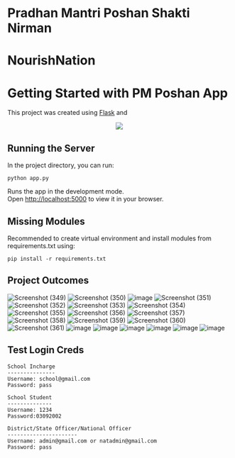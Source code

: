 # Pradhan Mantri Poshan Shakti Nirman
# NourishNation
# Getting Started with PM Poshan App

This project was created using [Flask](https://flask.palletsprojects.com/en/2.2.x/) and
 <p align="center">
  <a href="#">
    <img src="https://skillicons.dev/icons?i=html,css,js,python,flask" />
  </a>
</p>

## Running the Server

In the project directory, you can run:
```
python app.py
```
Runs the app in the development mode.\
Open <http://localhost:5000> to view it in your browser.

## Missing Modules

Recommended to create virtual environment and install modules from requirements.txt using:
```
pip install -r requirements.txt
```

## Project Outcomes 
![Screenshot (349)](https://github.com/user-attachments/assets/8add89e7-3d14-4388-9ddd-46942473a9c1)
![Screenshot (350)](https://github.com/user-attachments/assets/13de182c-f554-4433-9741-4ea175efc48b)
![image](https://github.com/user-attachments/assets/af11065f-a98b-419c-aec3-e1e67508ec84)
![Screenshot (351)](https://github.com/user-attachments/assets/d7f4dce9-f8b8-4089-bcca-011f0f1f6fd4)
![Screenshot (352)](https://github.com/user-attachments/assets/0f07de95-5164-44b5-b7e3-0dfa693c0d01)
![Screenshot (353)](https://github.com/user-attachments/assets/ed0b56cf-78bb-4d13-8260-bc1707834538)
![Screenshot (354)](https://github.com/user-attachments/assets/a9a4359c-d8dd-4c9d-9594-80fee6f351d4)
![Screenshot (355)](https://github.com/user-attachments/assets/a6c7640e-b98f-4f65-9330-191aeb6ab631)
![Screenshot (356)](https://github.com/user-attachments/assets/49ddbcf5-77f6-403e-83b8-a9d8efd218c5)
![Screenshot (357)](https://github.com/user-attachments/assets/8fe7ada4-2376-4895-84dc-9b051cb669e3)
![Screenshot (358)](https://github.com/user-attachments/assets/d1cd126b-c739-40c9-a33e-0a3475dbeb13)
![Screenshot (359)](https://github.com/user-attachments/assets/e96420fd-9e8e-4c96-945c-4ffe19671646)
![Screenshot (360)](https://github.com/user-attachments/assets/cc5733fb-50fc-46bd-a689-b676698000e4)
![Screenshot (361)](https://github.com/user-attachments/assets/549f3c7e-9c52-4da2-85e4-4136154783c8)
![image](https://github.com/user-attachments/assets/1ff2cf42-cba0-45da-8ae1-99277883be9e)
![image](https://github.com/user-attachments/assets/b99bb62e-180a-4939-a2cc-698cc9d980b9)
![image](https://github.com/user-attachments/assets/dd87665b-c62c-4bab-bf03-c3700bdf6c4d)
![image](https://github.com/user-attachments/assets/08698acb-c8fb-4294-b94c-7de53e05d86a)
![image](https://github.com/user-attachments/assets/23979148-493c-44e9-a16c-126c3a6be6f7)
![image](https://github.com/user-attachments/assets/4eebbfeb-8934-40d5-9821-a4d7f3d10305)




## Test Login Creds

```
School Incharge
---------------
Username: school@gmail.com
Password: pass 
```
```
School Student
--------------
Username: 1234
Password:03092002 
```
```
District/State Officer/National Officer
----------------------
Username: admin@gmail.com or natadmin@gmail.com
Password: pass
```
